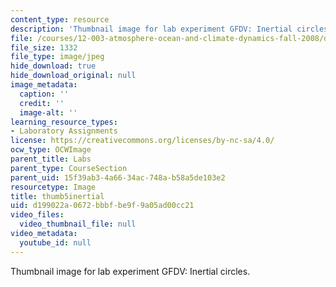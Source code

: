 ```yaml
---
content_type: resource
description: 'Thumbnail image for lab experiment GFDV: Inertial circles.'
file: /courses/12-003-atmosphere-ocean-and-climate-dynamics-fall-2008/d199022a0672bbbfbe9f9a05ad00cc21_thumb5inertial.jpg
file_size: 1332
file_type: image/jpeg
hide_download: true
hide_download_original: null
image_metadata:
  caption: ''
  credit: ''
  image-alt: ''
learning_resource_types:
- Laboratory Assignments
license: https://creativecommons.org/licenses/by-nc-sa/4.0/
ocw_type: OCWImage
parent_title: Labs
parent_type: CourseSection
parent_uid: 15f39ab3-4a66-34ac-748a-b58a5de103e2
resourcetype: Image
title: thumb5inertial
uid: d199022a-0672-bbbf-be9f-9a05ad00cc21
video_files:
  video_thumbnail_file: null
video_metadata:
  youtube_id: null
---
```

Thumbnail image for lab experiment GFDV: Inertial circles.